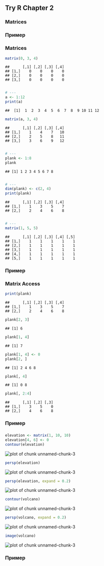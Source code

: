 ## Try R Chapter 2

### Matrices

### Пример
### Matrices

```r
matrix(0, 3, 4)
```

```
##      [,1] [,2] [,3] [,4]
## [1,]    0    0    0    0
## [2,]    0    0    0    0
## [3,]    0    0    0    0
```

```r

# ---
a <- 1:12
print(a)
```

```
##  [1]  1  2  3  4  5  6  7  8  9 10 11 12
```

```r
matrix(a, 3, 4)
```

```
##      [,1] [,2] [,3] [,4]
## [1,]    1    4    7   10
## [2,]    2    5    8   11
## [3,]    3    6    9   12
```

```r

# ---
plank <- 1:8
plank
```

```
## [1] 1 2 3 4 5 6 7 8
```

```r

# ---
dim(plank) <- c(2, 4)
print(plank)
```

```
##      [,1] [,2] [,3] [,4]
## [1,]    1    3    5    7
## [2,]    2    4    6    8
```

```r

# ---
matrix(1, 5, 5)
```

```
##      [,1] [,2] [,3] [,4] [,5]
## [1,]    1    1    1    1    1
## [2,]    1    1    1    1    1
## [3,]    1    1    1    1    1
## [4,]    1    1    1    1    1
## [5,]    1    1    1    1    1
```


### Пример
### Matrix Access

```r
print(plank)
```

```
##      [,1] [,2] [,3] [,4]
## [1,]    1    3    5    7
## [2,]    2    4    6    8
```

```r
plank[2, 3]
```

```
## [1] 6
```

```r
plank[1, 4]
```

```
## [1] 7
```

```r
plank[1, 4] <- 0
plank[2, ]
```

```
## [1] 2 4 6 8
```

```r
plank[, 4]
```

```
## [1] 0 8
```

```r
plank[, 2:4]
```

```
##      [,1] [,2] [,3]
## [1,]    3    5    0
## [2,]    4    6    8
```


### Пример
### 

```r
elevation <- matrix(1, 10, 10)
elevation[4, 6] <- 0
contour(elevation)
```

![plot of chunk unnamed-chunk-3](figure/unnamed-chunk-31.png) 

```r
persp(elevation)
```

![plot of chunk unnamed-chunk-3](figure/unnamed-chunk-32.png) 

```r
persp(elevation, expand = 0.2)
```

![plot of chunk unnamed-chunk-3](figure/unnamed-chunk-33.png) 

```r
contour(volcano)
```

![plot of chunk unnamed-chunk-3](figure/unnamed-chunk-34.png) 

```r
persp(volcano, expand = 0.2)
```

![plot of chunk unnamed-chunk-3](figure/unnamed-chunk-35.png) 

```r
image(volcano)
```

![plot of chunk unnamed-chunk-3](figure/unnamed-chunk-36.png) 


### Пример
### 


